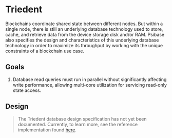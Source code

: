 # Triedent

Blockchains coordinate shared state between different nodes. But within a single node, there is still an underlying database technology used to store, cache, and retrieve data from the device storage disk and/or RAM. Psibase also specifies the design and characteristics of this underlying database technology in order to maximize its throughput by working with the unique constraints of a blockchain use case. 

## Goals

1. Database read queries must run in parallel without significantly affecting write performance, allowing multi-core utilization for servicing read-only state access.

## Design

> The Triedent database design specification has not yet been documented. Currently, to learn more, see the reference implementation found [here](https://github.com/gofractally/psibase/tree/main/libraries/triedent).
